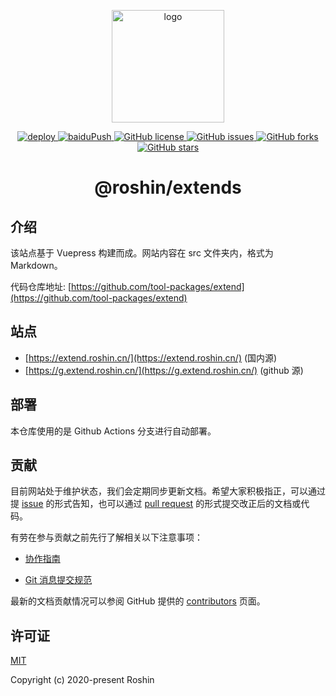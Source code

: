 <p align="center">
  <a href="https://xugaoyi.com/" target="_blank" rel="noopener noreferrer">
    <img width="180" src="https://cdn.jsdelivr.net/gh/tool-packages/images/img/blogo.png" alt="logo">
  </a>
</p>
<p align="center">
  <a href="https://github.com/tool-packages/docs.extend/actions?query=workflow%3Adeploy">
    <img src="https://github.com/tool-packages/docs.extend/workflows/deploy/badge.svg" alt="deploy" />
  </a>

  <a href="https://github.com/tool-packages/docs.extend/actions?query=workflow%3AbaiduPush">
    <img src="https://github.com/tool-packages/docs.extend/workflows/baiduPush/badge.svg" alt="baiduPush" />
  </a>

  <a href="https://github.com/tool-packages/docs.extend/blob/master/LICENSE">
    <img alt="GitHub license" src="https://img.shields.io/github/license/tool-packages/docs.extend">
  </a>

  <a href="https://github.com/tool-packages/docs.extend/issues">
    <img alt="GitHub issues" src="https://img.shields.io/github/issues/tool-packages/docs.extend">
  </a>

  <a href="https://github.com/tool-packages/docs.extend/network">
    <img alt="GitHub forks" src="https://img.shields.io/github/forks/tool-packages/docs.extend">
  </a>

  <a href="https://github.com/tool-packages/docs.extend/stargazers">
    <img alt="GitHub stars" src="https://img.shields.io/github/stars/tool-packages/docs.extend">
  </a>
</p>

<h1 align="center">@roshin/extends</h1>

## 介绍

该站点基于 Vuepress 构建而成。网站内容在 src 文件夹内，格式为 Markdown。

代码仓库地址: [https://github.com/tool-packages/extend](https://github.com/tool-packages/extend)

## 站点

- [https://extend.roshin.cn/](https://extend.roshin.cn/) (国内源)
- [https://g.extend.roshin.cn/](https://g.extend.roshin.cn/) (github 源)

## 部署

本仓库使用的是 Github Actions 分支进行自动部署。

## 贡献

目前网站处于维护状态，我们会定期同步更新文档。希望大家积极指正，可以通过提 [issue](https://github.com/tool-packages/docs.extend/issues) 的形式告知，也可以通过 [pull request](https://github.com/tool-packages/docs.extend/pulls) 的形式提交改正后的文档或代码。

有劳在参与贡献之前先行了解相关以下注意事项：

- [协作指南](https://github.com/tool-packages/docs.extend/.github/guide-convention.md)

- [Git 消息提交规范](https://github.com/tool-packages/docs.extend/.github/commit-convention.md)

最新的文档贡献情况可以参阅 GitHub 提供的 [contributors](packages/validator) 页面。

## 许可证

[MIT](https://github.com/tool-packages/docs.extend/blob/master/LICENSE)

Copyright (c) 2020-present Roshin
